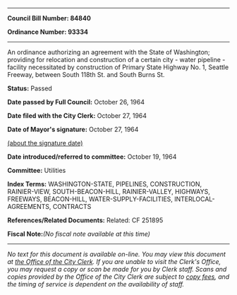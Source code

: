 

********

**Council Bill Number: 84840**
   
**Ordinance Number: 93334**
********

 An ordinance authorizing an agreement with the State of Washington; providing for relocation and construction of a certain city - water pipeline - facility necessitated by construction of Primary State Highway No. 1, Seattle Freeway, between South 118th St. and South Burns St.

**Status:** Passed
   
**Date passed by Full Council:** October 26, 1964
   
**Date filed with the City Clerk:** October 27, 1964
   
**Date of Mayor's signature:** October 27, 1964
   
[(about the signature date)](/~public/approvaldate.htm)
   
   
   
**Date introduced/referred to committee:** October 19, 1964
   
**Committee:** Utilities
   
   
**Index Terms:** WASHINGTON-STATE, PIPELINES, CONSTRUCTION, RAINIER-VIEW, SOUTH-BEACON-HILL, RAINIER-VALLEY, HIGHWAYS, FREEWAYS, BEACON-HILL, WATER-SUPPLY-FACILITIES, INTERLOCAL-AGREEMENTS, CONTRACTS

**References/Related Documents:** Related: CF 251895

**Fiscal Note:**_(No fiscal note available at this time)_
********

_No text for this document is available on-line. You may view this document at [the Office of the City Clerk](http://www.seattle.gov/leg/clerk/contactUs.htm). If you are unable to visit the Clerk's Office, you may request a copy or scan be made for you by Clerk staff. Scans and copies provided by the Office of the City Clerk are subject to [copy fees](http://clerk.seattle.gov/~public/clerkfees.htm), and the timing of service is dependent on the availability of staff._

